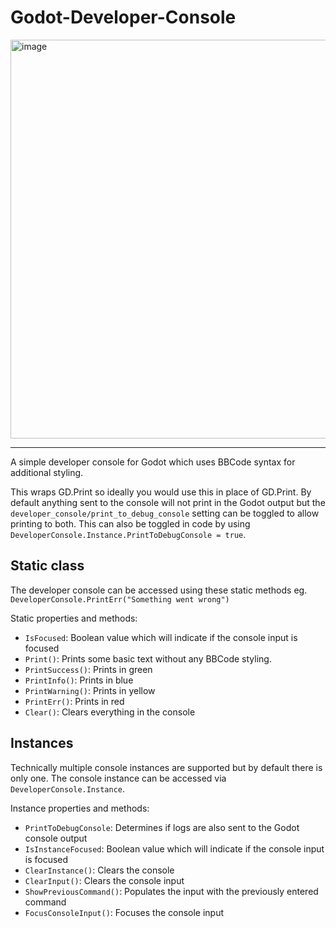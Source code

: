 # Godot-Developer-Console

<img width="1143" height="638" alt="image" src="https://github.com/user-attachments/assets/63a179a7-6904-4ed1-aeec-713298d006d6" />

---

A simple developer console for Godot which uses BBCode syntax for additional styling.

This wraps GD.Print so ideally you would use this in place of GD.Print. By default anything sent to the console will not print in the Godot output but the `developer_console/print_to_debug_console` setting can be toggled to allow printing to both. This can also be toggled in code by using `DeveloperConsole.Instance.PrintToDebugConsole = true`.

## Static class

The developer console can be accessed using these static methods eg. `DeveloperConsole.PrintErr("Something went wrong")`

Static properties and methods:
- `IsFocused`: Boolean value which will indicate if the console input is focused
- `Print()`: Prints some basic text without any BBCode styling.
- `PrintSuccess()`: Prints in green
- `PrintInfo()`: Prints in blue
- `PrintWarning()`: Prints in yellow
- `PrintErr()`: Prints in red
- `Clear()`: Clears everything in the console

## Instances

Technically multiple console instances are supported but by default there is only one. The console instance can be accessed via `DeveloperConsole.Instance`.

Instance properties and methods:
- `PrintToDebugConsole`: Determines if logs are also sent to the Godot console output
- `IsInstanceFocused`: Boolean value which will indicate if the console input is focused
- `ClearInstance()`: Clears the console
- `ClearInput()`: Clears the console input
- `ShowPreviousCommand()`: Populates the input with the previously entered command
- `FocusConsoleInput()`: Focuses the console input
